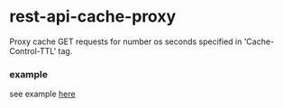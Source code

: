 # rest-api-cache-proxy
Proxy cache GET requests for number os seconds specified in 'Cache-Control-TTL' tag.

### example
see example [here](example/README.md)

